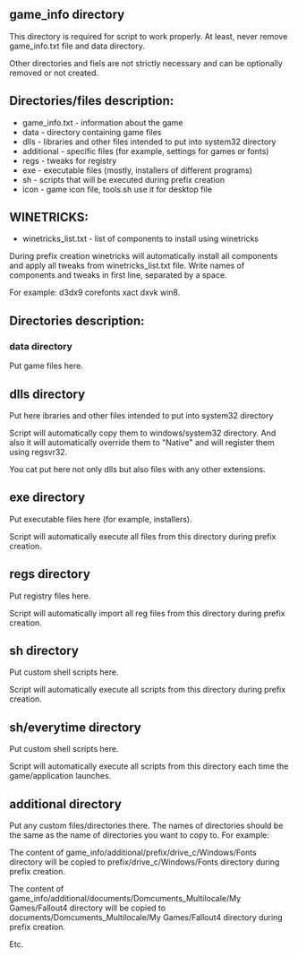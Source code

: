 ## game_info directory

This directory is required for script to work properly. At least, never
remove game_info.txt file and data directory.

Other directories and fiels are not strictly necessary and can be optionally
removed or not created.

## Directories/files description:

* game_info.txt - information about the game
* data - directory containing game files
* dlls - libraries and other files intended to put into system32 directory
* additional - specific files (for example, settings for games or fonts)
* regs - tweaks for registry
* exe - executable files (mostly, installers of different programs)
* sh - scripts that will be executed during prefix creation
* icon - game icon file, tools.sh use it for desktop file

## WINETRICKS:

* winetricks_list.txt - list of components to install using winetricks

During prefix creation winetricks will automatically install all components
and apply all tweaks from winetricks_list.txt file. Write names of components
and tweaks in first line, separated by a space.

For example: d3dx9 corefonts xact dxvk win8.

## Directories description:

### data directory

Put game files here.

## dlls directory

Put here ibraries and other files intended to put into system32 directory

Script will automatically copy them to windows/system32 directory. And also
it will automatically override them to "Native" and will register them
using regsvr32.

You cat put here not only dlls but also files with any other extensions.

## exe directory

Put executable files here (for example, installers).

Script will automatically execute all files from this directory during
prefix creation.

## regs directory


Put registry files here.

Script will automatically import all reg files from this directory during
prefix creation.

## sh directory

Put custom shell scripts here.

Script will automatically execute all scripts from this directory
during prefix creation.

## sh/everytime directory

Put custom shell scripts here.

Script will automatically execute all scripts from this directory
each time the game/application launches.

## additional directory

Put any custom files/directories there. The names of directories should
be the same as the name of directories you want to copy to. For example:


The content of game_info/additional/prefix/drive_c/Windows/Fonts directory
will be copied to prefix/drive_c/Windows/Fonts directory during prefix
creation.

The content of game_info/additional/documents/Domcuments_Multilocale/My Games/Fallout4
directory will be copied to documents/Domcuments_Multilocale/My Games/Fallout4
directory during prefix creation.

Etc.
